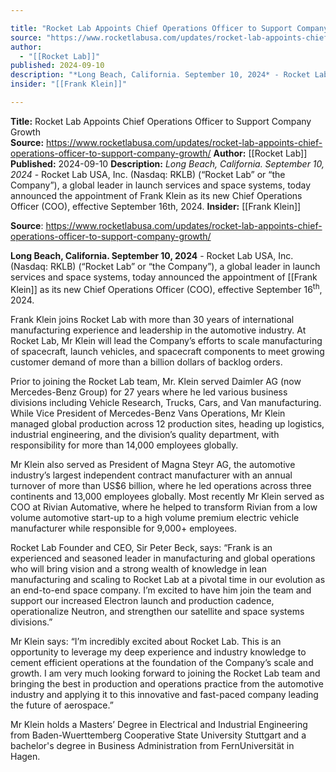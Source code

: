 ```yaml
---

title: "Rocket Lab Appoints Chief Operations Officer to Support Company Growth  "
source: "https://www.rocketlabusa.com/updates/rocket-lab-appoints-chief-operations-officer-to-support-company-growth/"
author:
  - "[[Rocket Lab]]"
published: 2024-09-10
description: "*Long Beach, California. September 10, 2024* - Rocket Lab USA, Inc. (Nasdaq: RKLB) (“Rocket Lab” or “the Company”), a global leader in launch services and space systems, today announced the appointment of Frank Klein as its new Chief Operations Officer (COO), effective September 16th, 2024."
insider: "[[Frank Klein]]"

---
```


**Title:** Rocket Lab Appoints Chief Operations Officer to Support Company Growth  
**Source:** https://www.rocketlabusa.com/updates/rocket-lab-appoints-chief-operations-officer-to-support-company-growth/
**Author:** [[Rocket Lab]]
**Published:** 2024-09-10
**Description:** *Long Beach, California. September 10, 2024* - Rocket Lab USA, Inc. (Nasdaq: RKLB) (“Rocket Lab” or “the Company”), a global leader in launch services and space systems, today announced the appointment of Frank Klein as its new Chief Operations Officer (COO), effective September 16th, 2024.
**Insider:** [[Frank Klein]]

**Source**: https://www.rocketlabusa.com/updates/rocket-lab-appoints-chief-operations-officer-to-support-company-growth/

**Long Beach, California. September 10, 2024** - Rocket Lab USA, Inc. (Nasdaq: RKLB) (“Rocket Lab” or “the Company”), a global leader in launch services and space systems, today announced the appointment of [[Frank Klein]] as its new Chief Operations Officer (COO), effective September 16<sup>th</sup>, 2024. 

Frank Klein joins Rocket Lab with more than 30 years of international manufacturing experience and leadership in the automotive industry. At Rocket Lab, Mr Klein will lead the Company’s efforts to scale manufacturing of spacecraft, launch vehicles, and spacecraft components to meet growing customer demand of more than a billion dollars of backlog orders.

Prior to joining the Rocket Lab team, Mr. Klein served Daimler AG (now Mercedes-Benz Group) for 27 years where he led various business divisions including Vehicle Research, Trucks, Cars, and Van manufacturing. While Vice President of Mercedes-Benz Vans Operations, Mr Klein managed global production across 12 production sites, heading up logistics, industrial engineering, and the division’s quality department, with responsibility for more than 14,000 employees globally.

Mr Klein also served as President of Magna Steyr AG, the automotive industry’s largest independent contract manufacturer with an annual turnover of more than US$6 billion, where he led operations across three continents and 13,000 employees globally. Most recently Mr Klein served as COO at Rivian Automative, where he helped to transform Rivian from a low volume automotive start-up to a high volume premium electric vehicle manufacturer while responsible for 9,000+ employees.

Rocket Lab Founder and CEO, Sir Peter Beck, says: “Frank is an experienced and seasoned leader in manufacturing and global operations who will bring vision and a strong wealth of knowledge in lean manufacturing and scaling to Rocket Lab at a pivotal time in our evolution as an end-to-end space company. I’m excited to have him join the team and support our increased Electron launch and production cadence, operationalize Neutron, and strengthen our satellite and space systems divisions.”

Mr Klein says: “I’m incredibly excited about Rocket Lab. This is an opportunity to leverage my deep experience and industry knowledge to cement efficient operations at the foundation of the Company’s scale and growth. I am very much looking forward to joining the Rocket Lab team and bringing the best in production and operations practice from the automotive industry and applying it to this innovative and fast-paced company leading the future of aerospace.”

Mr Klein holds a Masters’ Degree in Electrical and Industrial Engineering from Baden-Wuerttemberg Cooperative State University Stuttgart and a bachelor's degree in Business Administration from FernUniversität in Hagen.